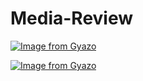 # Media-Review

[![Image from Gyazo](https://i.gyazo.com/f4e5912a45a5ac2e4f269b68de81d7ad.png)](https://gyazo.com/f4e5912a45a5ac2e4f269b68de81d7ad)


[![Image from Gyazo](https://i.gyazo.com/7f9d410c668741343d0d93370395146f.png)](https://gyazo.com/7f9d410c668741343d0d93370395146f)
